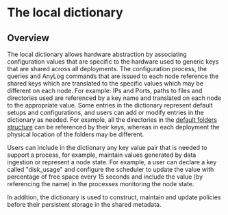 # The local dictionary

## Overview
The local dictionary allows hardware abstraction by associating configuration values that are specific to the hardware used
to generic keys that are shared across all deployments. The configuration process, the queries and AnyLog commands that are
issued to each node reference the shared keys which are translated to the specific values which may be different on each node.
For example: IPs and Ports, paths to files and directories used are referenced by a key name and translated on each node
to the appropriate value.
Some entries in the dictionary represent default setups and configurations, and users can add or modify entries in
the dictionary as needed.
For example, all the directories in the [default folders structure](getting%20started.md#local-directory-structure)
 can be referenced by their keys, whereas in each deployment the physical location of the folders may be different. 


Users can include in the dictionary any key value pair that is needed to support a process, for example, maintain values
generated by data ingestion or represent a node state. For example, a user can declare a key called "disk_usage" and
configure the scheduler to update the value with percentage of free space every 15 seconds and include the value
(by referencing the name) in the processes monitoring the node state.

In addition, the dictionary is used to construct, maintain and update policies before their persistent storage in the shared metadata.


